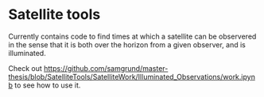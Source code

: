 # Satellite tools

Currently contains code to find times at which a satellite can be observered in the sense that it is both over the horizon from a given observer, and is illuminated.

Check out https://github.com/samgrund/master-thesis/blob/SatelliteTools/SatelliteWork/Illuminated_Observations/work.ipynb to see how to use it.
